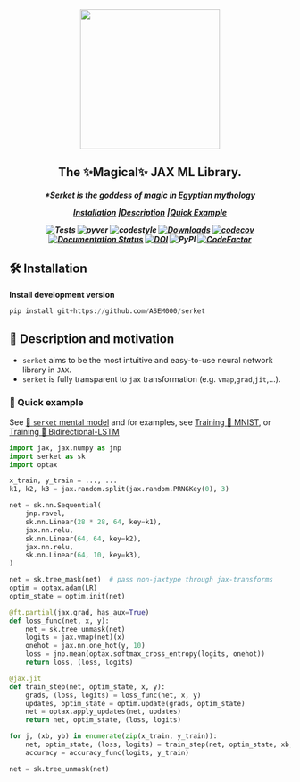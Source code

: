 <div align="center">
<img width="250px" src="https://github.com/ASEM000/serket/assets/48389287/1733c849-c44f-4810-b74a-8a10263e8cc5"></div>

<h2 align="center">The ✨Magical✨ JAX ML Library.</h2>
<h5 align = "center"> *Serket is the goddess of magic in Egyptian mythology

[**Installation**](#Installation)
|[**Description**](#Description)
|[**Quick Example**](#QuickExample)

![Tests](https://github.com/ASEM000/serket/actions/workflows/tests.yml/badge.svg)
![pyver](https://img.shields.io/badge/python-3.8%203.9%203.10%203.11-blue)
![codestyle](https://img.shields.io/badge/codestyle-black-black)
[![Downloads](https://static.pepy.tech/badge/serket)](https://pepy.tech/project/serket)
[![codecov](https://codecov.io/gh/ASEM000/serket/branch/main/graph/badge.svg?token=C6NXOK9EVS)](https://codecov.io/gh/ASEM000/serket)
[![Documentation Status](https://readthedocs.org/projects/serket/badge/?version=latest)](https://serket.readthedocs.io/en/latest/?badge=latest)
[![DOI](https://zenodo.org/badge/526985786.svg)](https://zenodo.org/badge/latestdoi/526985786)
![PyPI](https://img.shields.io/pypi/v/serket)
[![CodeFactor](https://www.codefactor.io/repository/github/asem000/serket/badge)](https://www.codefactor.io/repository/github/asem000/serket)

</h5>



## 🛠️ Installation<a id="Installation"></a>

**Install development version**

```python
pip install git+https://github.com/ASEM000/serket
```

## 📖 Description and motivation<a id="Description"></a>

- `serket` aims to be the most intuitive and easy-to-use neural network library in `JAX`.
- `serket` is fully transparent to `jax` transformation (e.g. `vmap`,`grad`,`jit`,...).

### 🏃 Quick example<a id="QuickExample"></a>

See [🧠 `serket` mental model](https://serket.readthedocs.io/en/latest/notebooks/mental_model.html) and for examples, see [Training 🚆 MNIST](https://serket.readthedocs.io/en/latest/notebooks/train_mnist.html), or [Training 🚆 Bidirectional-LSTM](https://serket.readthedocs.io/en/latest/notebooks/train_bilstm.html)

```python
import jax, jax.numpy as jnp
import serket as sk
import optax

x_train, y_train = ..., ...
k1, k2, k3 = jax.random.split(jax.random.PRNGKey(0), 3)

net = sk.nn.Sequential(
    jnp.ravel,
    sk.nn.Linear(28 * 28, 64, key=k1),
    jax.nn.relu,
    sk.nn.Linear(64, 64, key=k2),
    jax.nn.relu,
    sk.nn.Linear(64, 10, key=k3),
)

net = sk.tree_mask(net)  # pass non-jaxtype through jax-transforms
optim = optax.adam(LR)
optim_state = optim.init(net)

@ft.partial(jax.grad, has_aux=True)
def loss_func(net, x, y):
    net = sk.tree_unmask(net)
    logits = jax.vmap(net)(x)
    onehot = jax.nn.one_hot(y, 10)
    loss = jnp.mean(optax.softmax_cross_entropy(logits, onehot))
    return loss, (loss, logits)

@jax.jit
def train_step(net, optim_state, x, y):
    grads, (loss, logits) = loss_func(net, x, y)
    updates, optim_state = optim.update(grads, optim_state)
    net = optax.apply_updates(net, updates)
    return net, optim_state, (loss, logits)

for j, (xb, yb) in enumerate(zip(x_train, y_train)):
    net, optim_state, (loss, logits) = train_step(net, optim_state, xb, yb)
    accuracy = accuracy_func(logits, y_train)

net = sk.tree_unmask(net)
```
